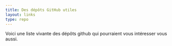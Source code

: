 ```yaml
---
title: Des dépôts GitHub utiles
layout: links
type: repo
---
```

Voici une liste vivante des dépôts github qui pourraient vous intéresser vous aussi.